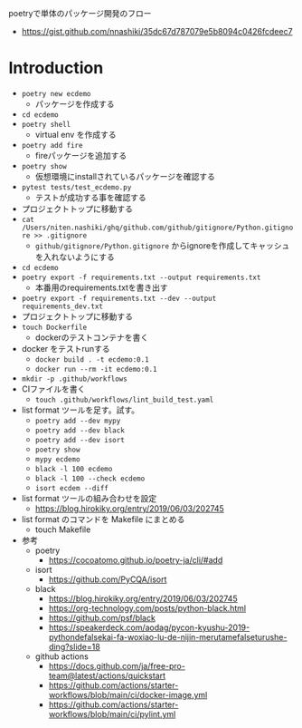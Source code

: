 poetryで単体のパッケージ開発のフロー

- https://gist.github.com/nnashiki/35dc67d787079e5b8094c0426fcdeec7

# Introduction

- `poetry new ecdemo`
   - パッケージを作成する
- `cd ecdemo`
- `poetry shell`
    - virtual env を作成する
- `poetry add fire`
    - fireパッケージを追加する
- `poetry show`
    - 仮想環境にinstallされているパッケージを確認する
- `pytest tests/test_ecdemo.py`
    - テストが成功する事を確認する
- プロジェクトトップに移動する
- `cat /Users/niten.nashiki/ghq/github.com/github/gitignore/Python.gitignore >> .gitignore`
    - `github/gitignore/Python.gitignore` からignoreを作成してキャッシュを入れないようにする
- `cd ecdemo`
- `poetry export -f requirements.txt --output requirements.txt`
    - 本番用のrequirements.txtを書き出す
- `poetry export -f requirements.txt --dev --output requirements_dev.txt`
- プロジェクトトップに移動する
- `touch Dockerfile`
    - dockerのテストコンテナを書く
- docker をテストrunする
    - `docker build . -t ecdemo:0.1`
    - `docker run --rm -it ecdemo:0.1`
- `mkdir -p .github/workflows`
- CIファイルを書く
   - `touch .github/workflows/lint_build_test.yaml`
- list format ツールを足す。試す。
   - `poetry add --dev mypy`
   - `poetry add --dev black`
   - `poetry add --dev isort`
   - `poetry show`
   - `mypy ecdemo`
   - `black -l 100 ecdemo`
   - `black -l 100 --check ecdemo`
   - `isort ecdem --diff`
- list format ツールの組み合わせを設定
    - https://blog.hirokiky.org/entry/2019/06/03/202745
- list format のコマンドを Makefile にまとめる
    - touch Makefile
- 参考
    - poetry
        - https://cocoatomo.github.io/poetry-ja/cli/#add
    - isort
        - https://github.com/PyCQA/isort
    - black
        - https://blog.hirokiky.org/entry/2019/06/03/202745
        - https://org-technology.com/posts/python-black.html
        - https://github.com/psf/black
        - https://speakerdeck.com/aodag/pycon-kyushu-2019-pythondefalsekai-fa-woxiao-lu-de-nijin-merutamefalseturushe-ding?slide=18
    - github actions
        - https://docs.github.com/ja/free-pro-team@latest/actions/quickstart
        - https://github.com/actions/starter-workflows/blob/main/ci/docker-image.yml
        - https://github.com/actions/starter-workflows/blob/main/ci/pylint.yml

